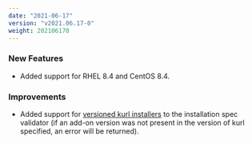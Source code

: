 ```yaml
---
date: "2021-06-17"
version: "v2021.06.17-0"
weight: 202106170
---
```


### <span class="label label-green">New Features</span>
- Added support for RHEL 8.4 and CentOS 8.4.

### <span class="label label-blue">Improvements</span>
- Added support for [versioned kurl installers](/docs/install-with-kurl/#versioned-releases) to the installation spec validator (if an add-on version was not present in the version of kurl specified, an error will be returned).
